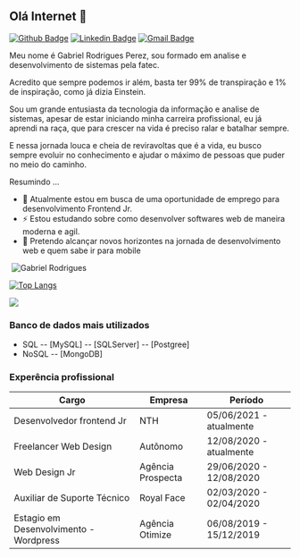 ## Olá Internet 👋

[![Github Badge](https://img.shields.io/badge/-Github-000?style=flat-square&logo=Github&logoColor=white&link=https://github.com/Gabriel4420)](https://github.com/Gabriel4420)
[![Linkedin Badge](https://img.shields.io/badge/-LinkedIn-blue?style=flat-square&logo=Linkedin&logoColor=white&link=https://www.linkedin.com/in/gabriel-rodrigues-perez-2069b072/)](https://www.linkedin.com/in/gabriel-rodrigues-perez-2069b072/)
[![Gmail Badge](https://img.shields.io/badge/-Gmail-c14438?style=flat-square&logo=Gmail&logoColor=white&link=mailto:gabriel_rodrigues_perez@hotmail.com)](mailto:gabriel_rodrigues_perez@hotmail.com)

<p style="text-align: justify;">

Meu nome é Gabriel Rodrigues Perez, sou formado em analise e desenvolvimento de sistemas pela fatec.

Acredito que sempre podemos ir além, basta ter 99% de transpiração e 1% de inspiração, como já dizia Einstein.

Sou um grande entusiasta da tecnologia da informação e analise de sistemas, apesar de estar iniciando minha carreira profissional, eu já aprendi na raça, que para crescer na vida é preciso ralar e batalhar sempre.

E nessa jornada louca e cheia de reviravoltas que é a vida, eu busco sempre evoluir no conhecimento e ajudar o máximo de pessoas que puder no meio do caminho.
</p>

Resumindo ...

- 🔭 Atualmente estou em busca de uma oportunidade de emprego para desenvolvimento Frontend Jr. 
- ⚡ Estou estudando sobre como desenvolver softwares web de maneira moderna e agil. 
- 🌱 Pretendo alcançar novos horizontes na jornada de desenvolvimento web e quem sabe ir para mobile


<p>&nbsp;<img align="justify" src="https://github-readme-stats.vercel.app/api?username=Gabriel4420&show_icons=true&locale=en&=true&theme=dark" alt="Gabriel Rodrigues" /></p>

[![Top Langs](https://github-readme-stats.vercel.app/api/top-langs/?username=Gabriel4420&layout=compact&how_icons=true&theme=dark)](https://github.com/anuraghazra/github-readme-stats)

<img src="https://github-profile-trophy.vercel.app/?username=gabriel4420g&row=1&column=6&theme=dracula&margin-w=15&margin-h=15"/>




### Banco de dados mais utilizados

* SQL
 -- [MySQL]
 -- [SQLServer]
 -- [Postgree]
* NoSQL
 -- [MongoDB] 


### Experência profissional

| Cargo| Empresa | Período |
| ------ | ------ |------ | 
| Desenvolvedor frontend Jr | NTH | 05/06/2021 - atualmente  | 
| Freelancer Web Design | Autônomo | 12/08/2020 - atualmente  | 
| Web Design Jr | Agência Prospecta | 29/06/2020 - 12/08/2020 | 
| Auxiliar de Suporte Técnico | Royal Face | 02/03/2020 - 02/04/2020 | 
| Estagio em Desenvolvimento - Wordpress | Agência Otimize | 06/08/2019 - 15/12/2019 | 

